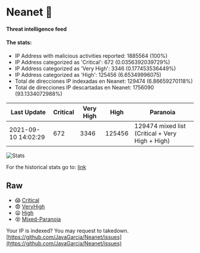 # Neanet :hocho:
#### Threat intelligence feed
#### The stats:

- IP Address with malicious activities reported: 1885564 (100%)
- IP Address categorized as 'Critical':  672 (0.0356392039729%)
- IP Address categorized as 'Very High':  3346 (0.177453536449%)
- IP Address categorized as 'High':  125456 (6.65349996075)
- Total de direcciones IP indexadas en Neanet:  129474 (6.86659270118%)
- Total de direcciones IP descartadas en Neanet:  1756090 (93.1334072988%)

| Last Update | Critical | Very High | High | Paranoia |
| --- | --- | --- | --- | --- |
| 2021-09-10 14:02:29 | 672 | 3346 | 125456 | 129474 mixed list (Critical + Very High + High)|

![Stats](https://docs.google.com/spreadsheets/d/e/2PACX-1vSnaNMIXVabIpDJjufMlzH7poXnshF3mgd8Is1g9ytUEzVsP5my4Trn8f-xkoLLQ38xpL3HtmUexLo6/pubchart?oid=501124687&format=image)

For the historical stats go to: [link](/stats.csv)
## Raw
- :scream: [Critical](https://raw.githubusercontent.com/JavaGarcia/Neanet/master/blacklists/neanet_critical.txt)
- :fearful: [VeryHigh](https://raw.githubusercontent.com/JavaGarcia/Neanet/master/blacklists/neanet_veryHigh.txtt)
- :frowning: [High](https://raw.githubusercontent.com/JavaGarcia/Neanet/master/blacklists/neanet_high.txt)
- :dizzy_face: [Mixed-Paranoia](https://raw.githubusercontent.com/JavaGarcia/Neanet/master/blacklists/neanet_all.txt)


Your IP is indexed? You may request to takedown. [https://github.com/JavaGarcia/Neanet/issues](https://github.com/JavaGarcia/Neanet/issues)





























































































































































































































































































































































































































































































































































































































































































































































































































































































































































































































































































































































































































































































































































































































































































































































































































































































































































































































































































































































































































































































































































































































































































































































































































































































































































































































































































































































































































































































































































































































































































































































































































































































































































































































































































































































































































































































































































































































































































































































































































































































































































































































































































































































































































































































































































































































































































































































































































































































































































































































































































































































































































































































































































































































































































































































































































































































































































































































































































































































































































































































































































































































































































































































































































































































































































































































































































































































































































































































































































































































































































































































































































































































































































































































































































































































































































































































































































































































































































































































































































































































































































































































































































































































































































































































































































































































































































































































































































































